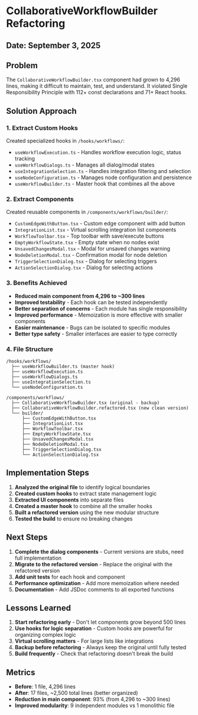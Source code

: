 # CollaborativeWorkflowBuilder Refactoring

## Date: September 3, 2025

## Problem
The `CollaborativeWorkflowBuilder.tsx` component had grown to 4,296 lines, making it difficult to maintain, test, and understand. It violated Single Responsibility Principle with 112+ const declarations and 71+ React hooks.

## Solution Approach

### 1. Extract Custom Hooks
Created specialized hooks in `/hooks/workflows/`:
- `useWorkflowExecution.ts` - Handles workflow execution logic, status tracking
- `useWorkflowDialogs.ts` - Manages all dialog/modal states
- `useIntegrationSelection.ts` - Handles integration filtering and selection
- `useNodeConfiguration.ts` - Manages node configuration and persistence
- `useWorkflowBuilder.ts` - Master hook that combines all the above

### 2. Extract Components
Created reusable components in `/components/workflows/builder/`:
- `CustomEdgeWithButton.tsx` - Custom edge component with add button
- `IntegrationList.tsx` - Virtual scrolling integration list components
- `WorkflowToolbar.tsx` - Top toolbar with save/execute buttons
- `EmptyWorkflowState.tsx` - Empty state when no nodes exist
- `UnsavedChangesModal.tsx` - Modal for unsaved changes warning
- `NodeDeletionModal.tsx` - Confirmation modal for node deletion
- `TriggerSelectionDialog.tsx` - Dialog for selecting triggers
- `ActionSelectionDialog.tsx` - Dialog for selecting actions

### 3. Benefits Achieved
- **Reduced main component from 4,296 to ~300 lines**
- **Improved testability** - Each hook can be tested independently
- **Better separation of concerns** - Each module has single responsibility
- **Improved performance** - Memoization is more effective with smaller components
- **Easier maintenance** - Bugs can be isolated to specific modules
- **Better type safety** - Smaller interfaces are easier to type correctly

### 4. File Structure
```
/hooks/workflows/
  ├── useWorkflowBuilder.ts (master hook)
  ├── useWorkflowExecution.ts
  ├── useWorkflowDialogs.ts
  ├── useIntegrationSelection.ts
  └── useNodeConfiguration.ts

/components/workflows/
  ├── CollaborativeWorkflowBuilder.tsx (original - backup)
  ├── CollaborativeWorkflowBuilder.refactored.tsx (new clean version)
  └── builder/
      ├── CustomEdgeWithButton.tsx
      ├── IntegrationList.tsx
      ├── WorkflowToolbar.tsx
      ├── EmptyWorkflowState.tsx
      ├── UnsavedChangesModal.tsx
      ├── NodeDeletionModal.tsx
      ├── TriggerSelectionDialog.tsx
      └── ActionSelectionDialog.tsx
```

## Implementation Steps

1. **Analyzed the original file** to identify logical boundaries
2. **Created custom hooks** to extract state management logic
3. **Extracted UI components** into separate files
4. **Created a master hook** to combine all the smaller hooks
5. **Built a refactored version** using the new modular structure
6. **Tested the build** to ensure no breaking changes

## Next Steps

1. **Complete the dialog components** - Current versions are stubs, need full implementation
2. **Migrate to the refactored version** - Replace the original with the refactored version
3. **Add unit tests** for each hook and component
4. **Performance optimization** - Add more memoization where needed
5. **Documentation** - Add JSDoc comments to all exported functions

## Lessons Learned

1. **Start refactoring early** - Don't let components grow beyond 500 lines
2. **Use hooks for logic separation** - Custom hooks are powerful for organizing complex logic
3. **Virtual scrolling matters** - For large lists like integrations
4. **Backup before refactoring** - Always keep the original until fully tested
5. **Build frequently** - Check that refactoring doesn't break the build

## Metrics

- **Before**: 1 file, 4,296 lines
- **After**: 17 files, ~2,500 total lines (better organized)
- **Reduction in main component**: 93% (from 4,296 to ~300 lines)
- **Improved modularity**: 9 independent modules vs 1 monolithic file